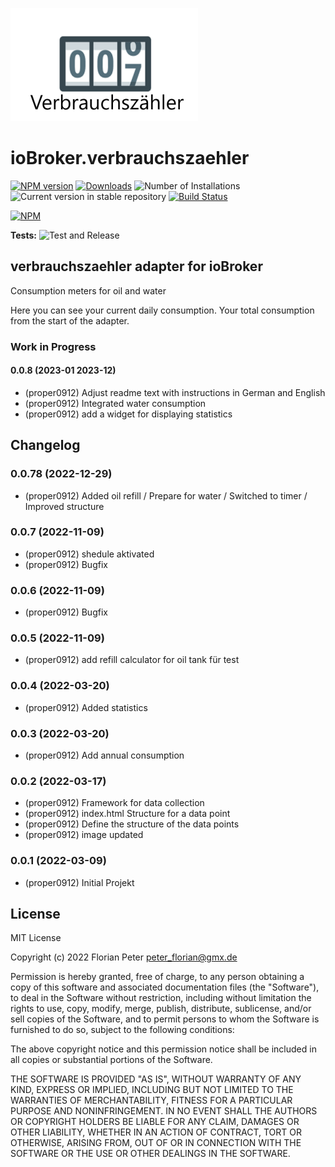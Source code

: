 ![Logo](admin/verbrauchszaehler.png)
# ioBroker.verbrauchszaehler

[![NPM version](https://img.shields.io/npm/v/iobroker.verbrauchszaehler.svg)](https://www.npmjs.com/package/iobroker.verbrauchszaehler)
[![Downloads](https://img.shields.io/npm/dm/iobroker.verbrauchszaehler.svg)](https://www.npmjs.com/package/iobroker.verbrauchszaehler)
![Number of Installations](https://iobroker.live/badges/verbrauchszaehler-installed.svg)
![Current version in stable repository](https://iobroker.live/badges/verbrauchszaehler-stable.svg)
[![Build Status](https://app.travis-ci.com/proper0912/ioBroker.verbrauchszaehler.svg?branch=master)](https://app.travis-ci.com/proper0912/ioBroker.verbrauchszaehler)

[![NPM](https://nodei.co/npm/iobroker.verbrauchszaehler.png?downloads=true)](https://nodei.co/npm/iobroker.verbrauchszaehler/)

**Tests:** ![Test and Release](https://github.com/Proper0912/ioBroker.verbrauchszaehler/workflows/Test%20and%20Release/badge.svg)

## verbrauchszaehler adapter for ioBroker

Consumption meters for oil and water

Here you can see your current daily consumption.
Your total consumption from the start of the adapter.


### **Work in Progress**
####  0.0.8  (2023-01 2023-12)
* (proper0912) Adjust readme text with instructions in German and English
* (proper0912) Integrated water consumption 
* (proper0912) add a widget for displaying statistics

## Changelog

<!--
  Placeholder for the next version (at the beginning of the line):
  ### **WORK IN PROGRESS**
-->
###  0.0.78  (2022-12-29)
* (proper0912) Added oil refill / Prepare for water / Switched to timer / Improved structure

###  0.0.7  (2022-11-09)
* (proper0912) shedule aktivated
* (proper0912) Bugfix

###  0.0.6  (2022-11-09)
* (proper0912) Bugfix

###  0.0.5  (2022-11-09)
* (proper0912) add refill calculator for oil tank für test

###  0.0.4  (2022-03-20)
* (proper0912) Added statistics

###  0.0.3  (2022-03-20)
* (proper0912) Add annual consumption

###  0.0.2  (2022-03-17)
* (proper0912) Framework for data collection
* (proper0912) index.html Structure for a data point
* (proper0912) Define the structure of the data points
* (proper0912) image updated

###  0.0.1  (2022-03-09)
* (proper0912) Initial Projekt

## License
MIT License

Copyright (c) 2022 Florian Peter <peter_florian@gmx.de>

Permission is hereby granted, free of charge, to any person obtaining a copy
of this software and associated documentation files (the "Software"), to deal
in the Software without restriction, including without limitation the rights
to use, copy, modify, merge, publish, distribute, sublicense, and/or sell
copies of the Software, and to permit persons to whom the Software is
furnished to do so, subject to the following conditions:

The above copyright notice and this permission notice shall be included in all
copies or substantial portions of the Software.

THE SOFTWARE IS PROVIDED "AS IS", WITHOUT WARRANTY OF ANY KIND, EXPRESS OR
IMPLIED, INCLUDING BUT NOT LIMITED TO THE WARRANTIES OF MERCHANTABILITY,
FITNESS FOR A PARTICULAR PURPOSE AND NONINFRINGEMENT. IN NO EVENT SHALL THE
AUTHORS OR COPYRIGHT HOLDERS BE LIABLE FOR ANY CLAIM, DAMAGES OR OTHER
LIABILITY, WHETHER IN AN ACTION OF CONTRACT, TORT OR OTHERWISE, ARISING FROM,
OUT OF OR IN CONNECTION WITH THE SOFTWARE OR THE USE OR OTHER DEALINGS IN THE
SOFTWARE.